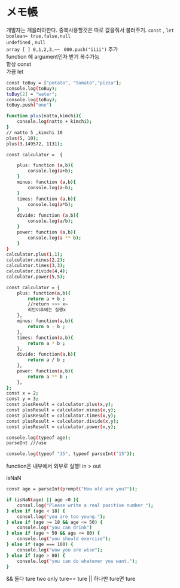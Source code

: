# メモ帳

개발자는 게을러야한다.
중복사용할것은 따로 값을줘서 불러주기.
`const` , `let`  
`boolean= true,false,null`  
`undefined` , `null`  
`array [ ] 0,1,2,3,~~ `
`000.push("iiii")` 추가  
function 에 argument인자 받기 복수가능  
항상 const  
가끔 let

```sh
const toBuy = ["potato", "tomato","pizza"];
console.log(toBuy);
toBuy[2] = "water";
console.log(toBuy);
toBuy.push("one")
```

```sh
function plus(natto,kimchi){
    console.log(natto + kimchi);
}
// natto 5 ,kimchi 10
plus(5, 10);
plus(3.149572, 1131);
```

```sh
const calculator =  {

    plus: function (a,b){
        console.log(a+b);
    }
    minus: function (a,b){
        console.log(a-b);
    }
    times: function (a,b){
        console.log(a*b);
    }
    divide: function (a,b){
        console.log(a/b);
    }
    power: function (a,b){
        console.log(a ** b);
    }
}
calculator.plus(1,1);
calculator.minus(2,2);
calculator.times(3,3);
calculator.divide(4,4);
calculator.power(5,5);

```

```sh
const calculator = {
    plus: function(a,b){
        return a + b ;
        //return >>> x~
        리턴이후에는 실행x
    },
    minus: function(a,b){
        return a - b ;
    },
    times: function(a,b){
        return a * b ;
    },
    divide: function(a,b){
        return a / b ;
    },
    power: function(a,b){
        return a ** b ;
    },
};
const x = 2;
const y = 3;
const plusResult = calculator.plus(x,y);
const plusResult = calculator.minus(x,y);
const plusResult = calculator.times(x,y);
const plusResult = calculator.divide(x,y);
const plusResult = calculator.power(x,y);
```

```sh
console.log(typeof age);
parseInt ///use

console.log(typeof "15", typeof parseInt("15"));
```

function은 내부에서 외부로 실행! in > out

isNaN

```sh
const age = parseInt(prompt("How old are you?"));

if (isNaN(age) || age <0 ){
    consol.log("Please write a real positive number ");
} else if (age < 18) {
    consol.log("you are too young.");
} else if (age >= 18 && age <= 50) {
    console.log("you can drink")
} else if (age > 50 && age <= 80) {
    console.log("you should exercise");
} else if (age === 100) {
    console.log("wow you are wise");
} else if (age > 80) {
    console.log("you can do whatever you want.");
}
```

&& 둘다 ture two only ture== ture
|| 하나만 ture면 ture
